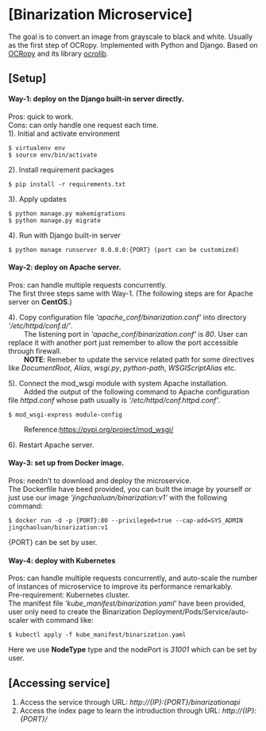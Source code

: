 # [Binarization Microservice]
The goal is to convert an image from grayscale to black and white. Usually as the first step of OCRopy. Implemented with Python and Django. Based on [OCRopy](https://github.com/tmbdev/ocropy) and its library [ocrolib](https://github.com/tmbdev/ocropy/tree/master/ocrolib).

## [Setup]
#### Way-1: deploy on the Django built-in server directly.<br/>
Pros: quick to work.<br/>
Cons: can only handle one request each time.<br/>
1). Initial and activate environment<br/>

	$ virtualenv env  
	$ source env/bin/activate  
  
2). Install requirement packages<br/>

    $ pip install -r requirements.txt
    
3). Apply updates<br/>

    $ python manage.py makemigrations
    $ python manage.py migrate
    
4). Run with Django built-in server<br/>

    $ python manage runserver 0.0.0.0:{PORT} (port can be customized)
    

#### Way-2: deploy on Apache server.<br/>
Pros: can handle multiple requests concurrently.<br/>
The first three steps same with Way-1. (The following steps are for Apache server on **CentOS**.) <br/>

4). Copy configuration file *'apache_conf/binarization.conf'* into directory *'/etc/httpd/conf.d/'*.<br/>
&nbsp;&nbsp;&nbsp;&nbsp;&nbsp;&nbsp;&nbsp;&nbsp;The listening port in *'apache_conf/binarization.conf'* is *80*. User can replace it with another port just remember to allow the port accessible through firewall.<br/>
&nbsp;&nbsp;&nbsp;&nbsp;&nbsp;&nbsp;&nbsp;&nbsp;**NOTE**: Remeber to update the service related path for some directives like *DocumentRoot*, *Alias*, *wsgi.py*, *python-path*, *WSGIScriptAlias* etc. <br/>

5). Connect the mod_wsgi module with system Apache installation.<br/>
&nbsp;&nbsp;&nbsp;&nbsp;&nbsp;&nbsp;&nbsp;&nbsp;Added the output of the following command to Apache configuration file *httpd.conf* whose path usually is *'/etc/httpd/conf.httpd.conf'*.<br/>

    $ mod_wsgi-express module-config
    
&nbsp;&nbsp;&nbsp;&nbsp;&nbsp;&nbsp;&nbsp;&nbsp;Reference:https://pypi.org/project/mod_wsgi/

6). Restart Apache server.<br/>

#### Way-3: set up from Docker image.<br/>
Pros: needn’t to download and deploy the microservice.<br/>
The Dockerfile have beed provided, you can built the image by yourself or just use our image *'jingchaoluan/binarization:v1'* with the following command:<br/>

    $ docker run -d -p {PORT}:80 --privileged=true --cap-add=SYS_ADMIN jingchaoluan/binarization:v1

{PORT} can be set by user.

#### Way-4: deploy with Kubernetes<br/>
Pros: can handle multiple requests concurrently, and auto-scale the number of instances of microservice to improve its performance remarkably.<br/>
Pre-requirement: Kubernetes cluster.<br/>
The manifest file *'kube_manifest/binarization.yaml'* have been provided, user only need to create the Binarization Deployment/Pods/Service/auto-scaler with command like:<br/>

    $ kubectl apply -f kube_manifest/binarization.yaml

Here we use **NodeType** type and the nodePort is *31001* which can be set by user.

## [Accessing service]
1. Access the service through URL: *http://{IP}:{PORT}/binarizationapi*<br/>
2. Access the index page to learn the introduction through URL: *http://{IP}:{PORT}/*
